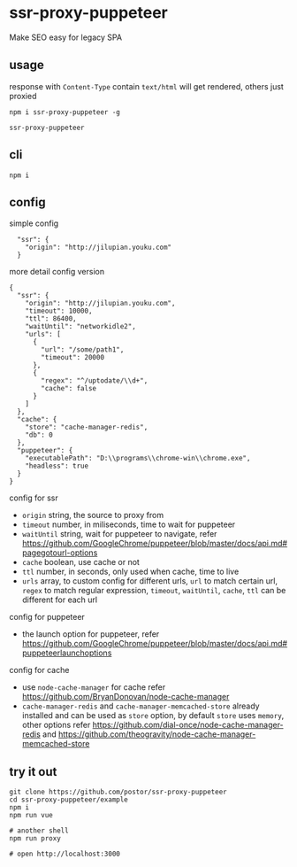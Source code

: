 # ssr-proxy-puppeteer

Make SEO easy for legacy SPA

## usage

response with `Content-Type` contain `text/html` will get rendered, others just proxied

```
npm i ssr-proxy-puppeteer -g

ssr-proxy-puppeteer
```

## cli

```
npm i
```

## config

simple config

```
  "ssr": {
    "origin": "http://jilupian.youku.com"
  }
```

more detail config version

```
{
  "ssr": {
    "origin": "http://jilupian.youku.com",
    "timeout": 10000,
    "ttl": 86400,
    "waitUntil": "networkidle2",
    "urls": [
      {
        "url": "/some/path1",
        "timeout": 20000
      },
      {
        "regex": "^/uptodate/\\d+",
        "cache": false
      }
    ]
  },
  "cache": {
    "store": "cache-manager-redis",
    "db": 0
  },
  "puppeteer": {
    "executablePath": "D:\\programs\\chrome-win\\chrome.exe",
    "headless": true
  }
}
```

config for ssr

 - `origin` string, the source to proxy from
 - `timeout` number, in miliseconds, time to wait for puppeteer
 - `waitUntil` string, wait for puppeteer to navigate, refer https://github.com/GoogleChrome/puppeteer/blob/master/docs/api.md#pagegotourl-options
 - `cache` boolean, use cache or not
 - `ttl` number, in seconds, only used when cache, time to live
 - `urls` array, to custom config for different urls, `url` to match certain url, `regex` to match regular expression, `timeout`, `waitUntil`, `cache`, `ttl` can be different for each url

config for puppeteer 
 
 - the launch option for puppeteer, refer https://github.com/GoogleChrome/puppeteer/blob/master/docs/api.md#puppeteerlaunchoptions

config for cache

 - use `node-cache-manager` for cache refer https://github.com/BryanDonovan/node-cache-manager
 - `cache-manager-redis` and `cache-manager-memcached-store` already installed and can be used as `store` option, by default `store` uses `memory`, other options refer https://github.com/dial-once/node-cache-manager-redis and https://github.com/theogravity/node-cache-manager-memcached-store

## try it out

```
git clone https://github.com/postor/ssr-proxy-puppeteer
cd ssr-proxy-puppeteer/example
npm i
npm run vue

# another shell
npm run proxy

# open http://localhost:3000
```